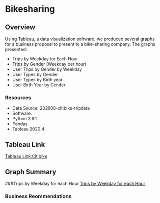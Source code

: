 # Bikesharing
## Overview
Using Tableau, a data visualization software;  we produced several graphs for a  business proposal to present to a bike-sharing company.  The graphs presented:
- Trips by Weekday for Each Hour
- Trips by Gender (Weekday per hour)
- User Trips by Gender by Weekday
- User Types by Gender
- User Types by Birth year
- User Birth Year by Gender
### Resources
- Data Source: 202908-citibike-tripdata
- Software:
 - Python 3.6.1
 - Pandas
 - Tableau 2020.4

## Tableau Link
[Tableau Link:Citibike](https://public.tableau.com/profile/stephen.anayas.hilliard#!/vizhome/Citibike_16094403993850/CitibikeDataVisualization?publish=yes)

## Graph Summary

###Trips by Weekday for each Hour
[Trips by Weekday for each Hour](https://github.com/stephenanayashilliard/Bikesharing/blob/main/Resources/Trips_by_Weekday_for_each_Hour.png)
    
### Business Reommendations
